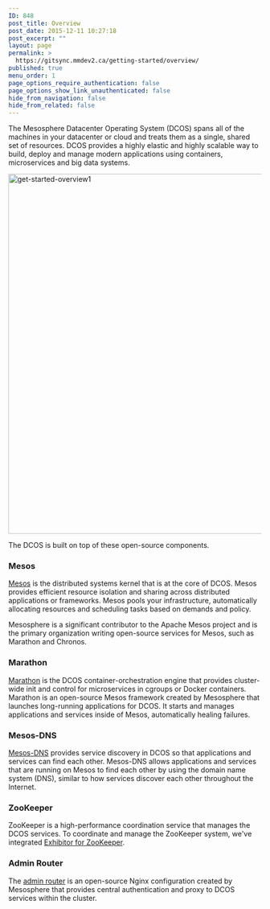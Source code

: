 ```yaml
---
ID: 848
post_title: Overview
post_date: 2015-12-11 10:27:18
post_excerpt: ""
layout: page
permalink: >
  https://gitsync.mmdev2.ca/getting-started/overview/
published: true
menu_order: 1
page_options_require_authentication: false
page_options_show_link_unauthenticated: false
hide_from_navigation: false
hide_from_related: false
---
```

The Mesosphere Datacenter Operating System (DCOS) spans all of the machines in your datacenter or cloud and treats them as a single, shared set of resources. DCOS provides a highly elastic and highly scalable way to build, deploy and manage modern applications using containers, microservices and big data systems.

<!-- DCOS is available in a Community Edition on supported cloud providers and a commercial Enterprise Edition that can be hosted on cloud providers, on-premise, or in a hybrid cloud configuration. -->

<a href="https://docs.mesosphere.com/wp-content/uploads/2015/12/get-started-overview1.jpg" rel="attachment wp-att-3006"><img src="https://docs.mesosphere.com/wp-content/uploads/2015/12/get-started-overview1.jpg" alt="get-started-overview1" width="914" height="716" class="alignnone size-full wp-image-3006" /></a>

The DCOS is built on top of these open-source components.

### Mesos

<a href="http://mesos.apache.org/" target="_blank">Mesos</a> is the distributed systems kernel that is at the core of DCOS. Mesos provides efficient resource isolation and sharing across distributed applications or frameworks. Mesos pools your infrastructure, automatically allocating resources and scheduling tasks based on demands and policy.

Mesosphere is a significant contributor to the Apache Mesos project and is the primary organization writing open-source services for Mesos, such as Marathon and Chronos.

### Marathon

<a href="http://mesosphere.github.io/marathon/" target="_blank">Marathon</a> is the DCOS container-orchestration engine that provides cluster-wide init and control for microservices in cgroups or Docker containers. Marathon is an open-source Mesos framework created by Mesosphere that launches long-running applications for DCOS. It starts and manages applications and services inside of Mesos, automatically healing failures.

### Mesos-DNS

<a href="https://github.com/mesosphere/mesos-dns" target="_blank">Mesos-DNS</a> provides service discovery in DCOS so that applications and services can find each other. Mesos-DNS allows applications and services that are running on Mesos to find each other by using the domain name system (DNS), similar to how services discover each other throughout the Internet.

### ZooKeeper

ZooKeeper is a high-performance coordination service that manages the DCOS services. To coordinate and manage the ZooKeeper system, we've integrated <a href="https://github.com/Netflix/exhibitor" target="_blank">Exhibitor for ZooKeeper</a>.

### Admin Router

The <a href="https://github.com/mesosphere/adminrouter-public" target="_blank">admin router</a> is an open-source Nginx configuration created by Mesosphere that provides central authentication and proxy to DCOS services within the cluster.